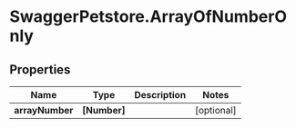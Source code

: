 # SwaggerPetstore.ArrayOfNumberOnly

## Properties
Name | Type | Description | Notes
------------ | ------------- | ------------- | -------------
**arrayNumber** | **[Number]** |  | [optional] 
